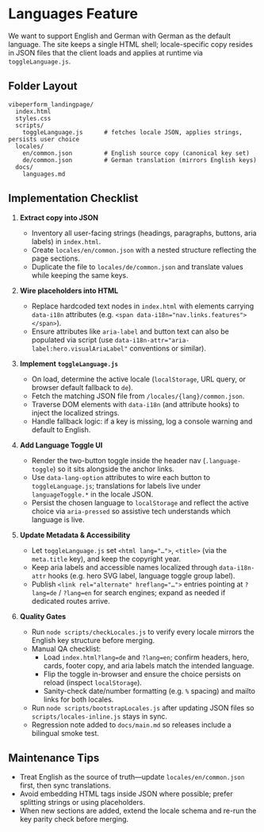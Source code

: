 # Languages Feature

We want to support English and German with German as the default language. The site keeps a single HTML shell; locale-specific copy resides in JSON files that the client loads and applies at runtime via `toggleLanguage.js`.

## Folder Layout

```
vibeperform_landingpage/
  index.html
  styles.css
  scripts/
    toggleLanguage.js      # fetches locale JSON, applies strings, persists user choice
  locales/
    en/common.json         # English source copy (canonical key set)
    de/common.json         # German translation (mirrors English keys)
  docs/
    languages.md
```

## Implementation Checklist

1. **Extract copy into JSON**  
   - Inventory all user-facing strings (headings, paragraphs, buttons, aria labels) in `index.html`.  
   - Create `locales/en/common.json` with a nested structure reflecting the page sections.  
   - Duplicate the file to `locales/de/common.json` and translate values while keeping the same keys.

2. **Wire placeholders into HTML**  
   - Replace hardcoded text nodes in `index.html` with elements carrying `data-i18n` attributes (e.g. `<span data-i18n="nav.links.features"></span>`).  
   - Ensure attributes like `aria-label` and button text can also be populated via script (use `data-i18n-attr="aria-label:hero.visualAriaLabel"` conventions or similar).

3. **Implement `toggleLanguage.js`**  
   - On load, determine the active locale (`localStorage`, URL query, or browser default fallback to `de`).  
   - Fetch the matching JSON file from `/locales/{lang}/common.json`.  
   - Traverse DOM elements with `data-i18n` (and attribute hooks) to inject the localized strings.  
   - Handle fallback logic: if a key is missing, log a console warning and default to English.

4. **Add Language Toggle UI**  
   - Render the two-button toggle inside the header nav (`.language-toggle`) so it sits alongside the anchor links.  
   - Use `data-lang-option` attributes to wire each button to `toggleLanguage.js`; translations for labels live under `languageToggle.*` in the locale JSON.  
   - Persist the chosen language to `localStorage` and reflect the active choice via `aria-pressed` so assistive tech understands which language is live.

5. **Update Metadata & Accessibility**  
   - Let `toggleLanguage.js` set `<html lang="…">`, `<title>` (via the `meta.title` key), and keep the copyright year.
   - Keep aria labels and accessible names localized through `data-i18n-attr` hooks (e.g. hero SVG label, language toggle group label).  
   - Publish `<link rel="alternate" hreflang="…">` entries pointing at `?lang=de` / `?lang=en` for search engines; expand as needed if dedicated routes arrive.

6. **Quality Gates**  
   - Run `node scripts/checkLocales.js` to verify every locale mirrors the English key structure before merging.  
   - Manual QA checklist:  
     * Load `index.html?lang=de` and `?lang=en`; confirm headers, hero, cards, footer copy, and aria labels match the intended language.  
     * Flip the toggle in-browser and ensure the choice persists on reload (inspect `localStorage`).  
     * Sanity-check date/number formatting (e.g. `%` spacing) and mailto links for both locales.  
   - Run `node scripts/bootstrapLocales.js` after updating JSON files so `scripts/locales-inline.js` stays in sync.  
   - Regression note added to `docs/main.md` so releases include a bilingual smoke test.

## Maintenance Tips

- Treat English as the source of truth—update `locales/en/common.json` first, then sync translations.  
- Avoid embedding HTML tags inside JSON where possible; prefer splitting strings or using placeholders.  
- When new sections are added, extend the locale schema and re-run the key parity check before merging.
